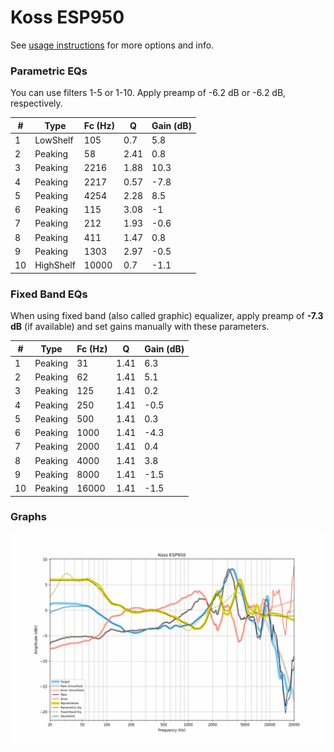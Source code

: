 # Koss ESP950
See [usage instructions](https://github.com/jaakkopasanen/AutoEq#usage) for more options and info.

### Parametric EQs
You can use filters 1-5 or 1-10. Apply preamp of -6.2 dB or -6.2 dB, respectively.

|   # | Type      |   Fc (Hz) |    Q |   Gain (dB) |
|-----|-----------|-----------|------|-------------|
|   1 | LowShelf  |       105 | 0.7  |         5.8 |
|   2 | Peaking   |        58 | 2.41 |         0.8 |
|   3 | Peaking   |      2216 | 1.88 |        10.3 |
|   4 | Peaking   |      2217 | 0.57 |        -7.8 |
|   5 | Peaking   |      4254 | 2.28 |         8.5 |
|   6 | Peaking   |       115 | 3.08 |        -1   |
|   7 | Peaking   |       212 | 1.93 |        -0.6 |
|   8 | Peaking   |       411 | 1.47 |         0.8 |
|   9 | Peaking   |      1303 | 2.97 |        -0.5 |
|  10 | HighShelf |     10000 | 0.7  |        -1.1 |

### Fixed Band EQs
When using fixed band (also called graphic) equalizer, apply preamp of **-7.3 dB** (if available) and set gains manually with these parameters.

|   # | Type    |   Fc (Hz) |    Q |   Gain (dB) |
|-----|---------|-----------|------|-------------|
|   1 | Peaking |        31 | 1.41 |         6.3 |
|   2 | Peaking |        62 | 1.41 |         5.1 |
|   3 | Peaking |       125 | 1.41 |         0.2 |
|   4 | Peaking |       250 | 1.41 |        -0.5 |
|   5 | Peaking |       500 | 1.41 |         0.3 |
|   6 | Peaking |      1000 | 1.41 |        -4.3 |
|   7 | Peaking |      2000 | 1.41 |         0.4 |
|   8 | Peaking |      4000 | 1.41 |         3.8 |
|   9 | Peaking |      8000 | 1.41 |        -1.5 |
|  10 | Peaking |     16000 | 1.41 |        -1.5 |

### Graphs
![](./Koss%20ESP950.png)
